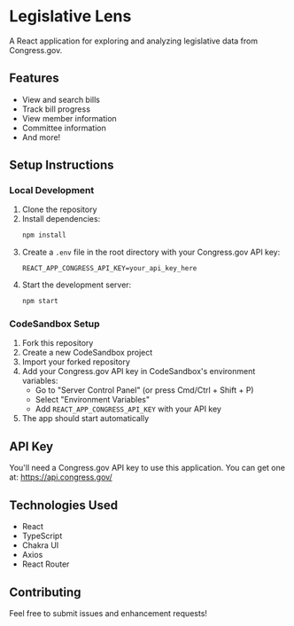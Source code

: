 # Legislative Lens

A React application for exploring and analyzing legislative data from Congress.gov.

## Features

- View and search bills
- Track bill progress
- View member information
- Committee information
- And more!

## Setup Instructions

### Local Development

1. Clone the repository
2. Install dependencies:
   ```bash
   npm install
   ```
3. Create a `.env` file in the root directory with your Congress.gov API key:
   ```
   REACT_APP_CONGRESS_API_KEY=your_api_key_here
   ```
4. Start the development server:
   ```bash
   npm start
   ```

### CodeSandbox Setup

1. Fork this repository
2. Create a new CodeSandbox project
3. Import your forked repository
4. Add your Congress.gov API key in CodeSandbox's environment variables:
   - Go to "Server Control Panel" (or press Cmd/Ctrl + Shift + P)
   - Select "Environment Variables"
   - Add `REACT_APP_CONGRESS_API_KEY` with your API key
5. The app should start automatically

## API Key

You'll need a Congress.gov API key to use this application. You can get one at:
https://api.congress.gov/

## Technologies Used

- React
- TypeScript
- Chakra UI
- Axios
- React Router

## Contributing

Feel free to submit issues and enhancement requests! 